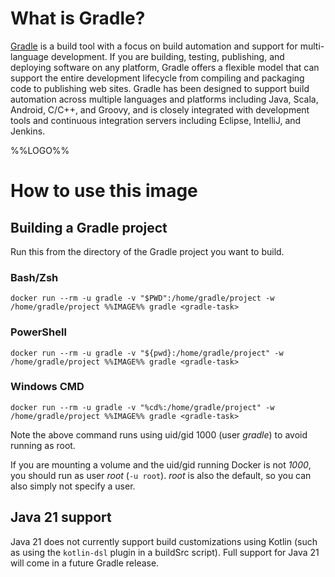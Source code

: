 # What is Gradle?

[Gradle](https://gradle.org/) is a build tool with a focus on build automation and support for multi-language development. If you are building, testing, publishing, and deploying software on any platform, Gradle offers a flexible model that can support the entire development lifecycle from compiling and packaging code to publishing web sites. Gradle has been designed to support build automation across multiple languages and platforms including Java, Scala, Android, C/C++, and Groovy, and is closely integrated with development tools and continuous integration servers including Eclipse, IntelliJ, and Jenkins.

%%LOGO%%

# How to use this image

## Building a Gradle project

Run this from the directory of the Gradle project you want to build.

### Bash/Zsh

`docker run --rm -u gradle -v "$PWD":/home/gradle/project -w /home/gradle/project %%IMAGE%% gradle <gradle-task>`

### PowerShell

`docker run --rm -u gradle -v "${pwd}:/home/gradle/project" -w /home/gradle/project %%IMAGE%% gradle <gradle-task>`

### Windows CMD

`docker run --rm -u gradle -v "%cd%:/home/gradle/project" -w /home/gradle/project %%IMAGE%% gradle <gradle-task>`

Note the above command runs using uid/gid 1000 (user *gradle*) to avoid running as root.

If you are mounting a volume and the uid/gid running Docker is not *1000*, you should run as user *root* (`-u root`). *root* is also the default, so you can also simply not specify a user.

## Java 21 support

Java 21 does not currently support build customizations using Kotlin (such as using the `kotlin-dsl` plugin in a buildSrc script). Full support for Java 21 will come in a future Gradle release.
